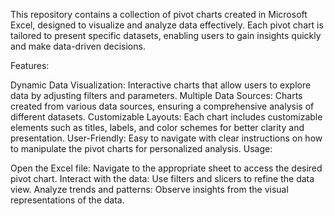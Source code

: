 This repository contains a collection of pivot charts created in Microsoft Excel, designed to visualize and analyze data effectively. Each pivot chart is tailored to present specific datasets, enabling users to gain insights quickly and make data-driven decisions.

Features:

Dynamic Data Visualization: Interactive charts that allow users to explore data by adjusting filters and parameters.
Multiple Data Sources: Charts created from various data sources, ensuring a comprehensive analysis of different datasets.
Customizable Layouts: Each chart includes customizable elements such as titles, labels, and color schemes for better clarity and presentation.
User-Friendly: Easy to navigate with clear instructions on how to manipulate the pivot charts for personalized analysis.
Usage:

Open the Excel file: Navigate to the appropriate sheet to access the desired pivot chart.
Interact with the data: Use filters and slicers to refine the data view.
Analyze trends and patterns: Observe insights from the visual representations of the data.
